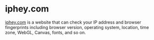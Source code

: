 # iphey.com
[iphey.com](https://iphey.com/) is a website that can check your IP address and browser fingerprints including browser version, operating system, location, time zone, WebGL, Canvas, fonts, and so on.
